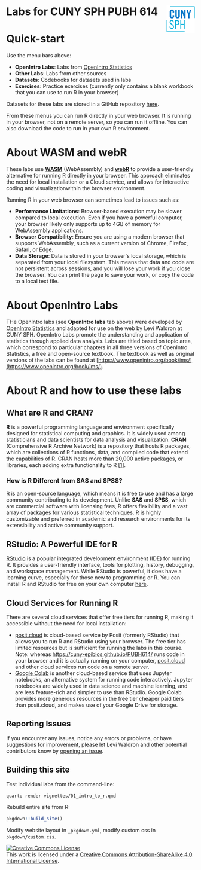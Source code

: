 # Labs for CUNY SPH PUBH 614 <img src="man/figures/CUNYlogo.png" align="right" width="75" height="75" alt="logo"/>

# Quick-start

Use the menu bars above:

- **OpenIntro Labs**: Labs from [OpenIntro Statistics][OpenIntro]
- **Other Labs**: Labs from other sources
- **Datasets**: Codebooks for datasets used in labs
- **Exercises**: Practice exercises (currently only contains a blank workbook that
you can use to run R in your browser)

Datasets for these labs are stored in a GitHub repository [here](https://github.com/CUNY-epibios/PUBH614/tree/main/datasets).

From these menus you can run R directly in your web browser. It is running in
your browser, not on a remote server, so you can run it offline. 
You can also download the code to run in your own R environment.

# About WASM and webR

These labs use **[WASM]** (WebAssembly) and **[webR]** to provide a user-friendly 
alternative for running R directly in your browser. This approach eliminates the 
need for local installation or a Cloud service, and allows for interactive 
coding and visualizationwithin the browser environment.

Running R in your web browser can sometimes lead to issues such as:

- **Performance Limitations**: Browser-based execution may be slower compared to 
local execution. Even if you have a powerful computer, your browser likely only
supports up to 4GB of memory for WebAssembly applications.
- **Browser Compatibility**: Ensure you are using a modern browser that supports 
WebAssembly, such as a current version of Chrome, Firefox, Safari, or Edge.
- **Data Storage**: Data is stored in your browser's local storage, which is 
separated from your local filesystem. This means that data and code are not 
persistent across sessions, and you will lose your work if you close the browser.
You can print the page to save your work, or copy the code to a local text file.


[webR]: https://docs.r-wasm.org/webr/latest/
[WASM]: https://developer.mozilla.org/en-US/docs/WebAssembly

# About OpenIntro Labs

THe OpenIntro labs (see **OpenIntro labs** tab above) were developed by [OpenIntro Statistics][OpenIntro] and adapted for 
use on the web by Levi Waldron at CUNY SPH. OpenIntro Labs promote the 
understanding and application of statistics through applied data analysis. 
Labs are titled based on topic area, which correspond to particular chapters in 
all three versions of OpenIntro Statistics, a free and open-source textbook. 
The textbook as well as original versions of the labs can be found at 
[https://www.openintro.org/book/ims/](https://www.openintro.org/book/ims/).

[OpenIntro]: https://www.openintro.org/

# About R and how to use these labs

## What are R and CRAN?

**R** is a powerful programming language and environment specifically designed 
for statistical computing and graphics. It is widely used among statisticians 
and data scientists for data analysis and visualization. **CRAN** (Comprehensive 
R Archive Network) is a repository that hosts R packages, which are collections 
of R functions, data, and compiled code that extend the capabilities of R. 
CRAN hosts more than 20,000 active packages, or libraries, each adding extra
functionality to R [[1](https://cran.r-project.org)].

### How is R Different from SAS and SPSS?

R is an open-source language, which means it is free to use and has a large 
community contributing to its development. Unlike **SAS** and **SPSS**, which 
are commercial software with licensing fees, R offers flexibility and a vast 
array of packages for various statistical techniques. R is highly 
customizable and preferred in academic and research environments for its 
extensibility and active community support.

## RStudio: A Powerful IDE for R

[RStudio] is a popular integrated development environment (IDE) for running R. 
It provides a user-friendly interface, tools for plotting, history, debugging, 
and workspace management. While RStudio is powerful, it does have a learning 
curve, especially for those new to programming or R. You can install R and 
RStudio for free on your own computer [here][RStudio].

[RStudio]: https://posit.co/download/rstudio-desktop/

## Cloud Services for Running R

There are several cloud services that offer free tiers for running R, making it 
accessible without the need for local installation:

- [posit.cloud] is cloud-based service by Posit (formerly RStudio) 
that allows you to run R and RStudio using your browser. The
free tier has limited resources but is sufficient for running the labs in this
course. Note: whereas https://cuny-epibios.github.io/PUBH614/ runs code in your 
browser and it is actually running on your computer, [posit.cloud] and other
cloud services run code on a remote server.
- [Google Colab](https://colab.research.google.com/) is another cloud-based 
service that uses Jupyter notebooks, an alternative system for running code 
interactively. Jupyter notebooks are widely used in data science and machine 
learning, and are less feature-rich and simpler to use than RStudio. Google 
Colab provides more generous resources in the free tier cheaper paid tiers than
posit.cloud, and makes use of your Google Drive for storage.

[posit.cloud]: https://posit.cloud/

## Reporting Issues

If you encounter any issues, notice any errors or problems, or have suggestions
for improvement, please let Levi Waldron and other potential contributors know 
by [opening an issue](https://github.com/CUNY-epibios/PUBH614/issues).

## Building this site

Test individual labs from the command-line:
```sh
quarto render vignettes/01_intro_to_r.qmd
```

Rebuild entire site from R:
```R
pkgdown::build_site()
```

Modify website layout in `_pkgdown.yml`, modify custom css in `pkgdown/custom.css`.

<a rel="license" href="https://creativecommons.org/licenses/by-sa/4.0/"><img alt="Creative Commons License" style="border-width:0" src="https://i.creativecommons.org/l/by-sa/4.0/88x31.png" /></a><br />This work is licensed under a <a rel="license" href="https://creativecommons.org/licenses/by-sa/4.0/">Creative Commons Attribution-ShareAlike 4.0 International License</a>.

